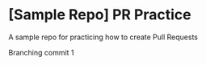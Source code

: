# [Sample Repo] PR Practice
A sample repo for practicing how to create Pull Requests

Branching commit 1
